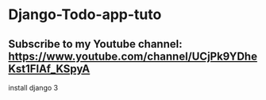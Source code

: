 # Django-Todo-app-tuto
## Subscribe to my Youtube channel: https://www.youtube.com/channel/UCjPk9YDheKst1FlAf_KSpyA

install django 3
